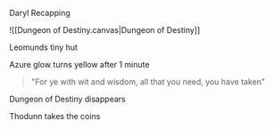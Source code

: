 Daryl Recapping

![[Dungeon of Destiny.canvas|Dungeon of Destiny]]

Leomunds tiny hut

Azure glow turns yellow after 1 minute

> "For ye with wit and wisdom, all that you need, you have taken"

Dungeon of Destiny disappears

Thodunn takes the coins


